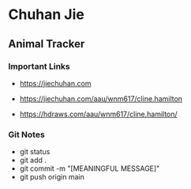 # Chuhan Jie

## Animal Tracker

### Important Links

- https://jiechuhan.com
- https://jiechuhan.com/aau/wnm617/cline.hamilton

- https://hdraws.com/aau/wnm617/cline.hamilton/

### Git Notes

- git status
- git add .
- git commit -m "[MEANINGFUL MESSAGE]"
- git push origin main